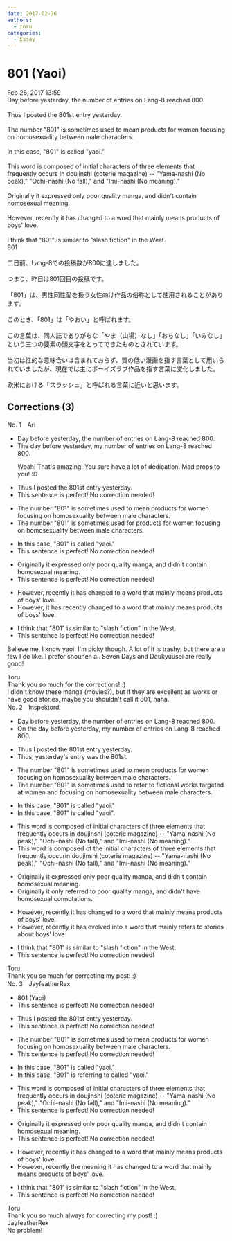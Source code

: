 ```yaml
---
date: 2017-02-26
authors:
  - toru
categories:
  - Essay
---
```


<h1 id="subject_show">801 (Yaoi)</h1>
<div class="date">Feb 26, 2017 13:59</div>
<div id="post"><div id="body_show_ori">
Day before yesterday, the number of entries on Lang-8 reached 800.<br/><br/>Thus I posted the 801st entry yesterday.<br/><br/>The number "801" is sometimes used to mean products for women focusing on homosexuality between male characters.<br/><br/>In this case, "801" is called "yaoi."<br/><br/>This word is composed of initial characters of three elements that frequently occurs in doujinshi (coterie magazine) -- "Yama-nashi (No peak)," "Ochi-nashi (No fall)," and "Imi-nashi (No meaning)." <br/><br/>Originally it expressed only poor quality manga, and didn't contain homosexual meaning.<br/><br/>However, recently it has changed to a word that mainly means products of boys' love.<br/><br/>I think that "801" is similar to "slash fiction" in the West.
</div></div>

<!-- more -->

<div id="post_ja"><div id="body_show_mo">
801<br/><br/>二日前、Lang-8での投稿数が800に達しました。<br/><br/>つまり、昨日は801回目の投稿です。<br/><br/>「801」は、男性同性愛を扱う女性向け作品の俗称として使用されることがあります。<br/><br/>このとき、「801」は「やおい」と呼ばれます。<br/><br/>この言葉は、同人誌でありがちな「やま（山場）なし」「おちなし」「いみなし」という三つの要素の頭文字をとってできたものとされています。<br/><br/>当初は性的な意味合いは含まれておらず、質の低い漫画を指す言葉として用いられていましたが、現在では主にボーイズラブ作品を指す言葉に変化しました。<br/><br/>欧米における「スラッシュ」と呼ばれる言葉に近いと思います。
</div></div>

## Corrections (3)
<div id="block"><div class="first_name"> No. 1　<span class="just_name">Ari </span></div><div id="block2">
<ul class="correction_field">
<li class="incorrect">Day before yesterday, the number of entries on Lang-8 reached 800.</li>
<li class="corrected correct">
<span class="f_blue">The</span> day before yesterday, <span class="f_blue">my</span> number of entries on Lang-8 reached 800.
<p class="correction_comment">Woah! That's amazing! You sure have a lot of dedication. Mad props to you! :D</p>
</li>
</ul>
<ul class="correction_field">
<li class="incorrect">Thus I posted the 801st entry yesterday.</li>
<li class="corrected perfect">This sentence is perfect! No correction needed!</li>
</ul>
<ul class="correction_field">
<li class="incorrect">The number "801" is sometimes used to mean products for women focusing on homosexuality between male characters.</li>
<li class="corrected correct">
The number "801" is sometimes used <span class="f_blue">for</span> products for women focusing on homosexuality between male characters.
</li>
</ul>
<ul class="correction_field">
<li class="incorrect">In this case, "801" is called "yaoi."</li>
<li class="corrected perfect">This sentence is perfect! No correction needed!</li>
</ul>
<ul class="correction_field">
<li class="incorrect">Originally it expressed only poor quality manga, and didn't contain homosexual meaning.</li>
<li class="corrected perfect">This sentence is perfect! No correction needed!</li>
</ul>
<ul class="correction_field">
<li class="incorrect">However, recently it has changed to a word that mainly means products of boys' love.</li>
<li class="corrected correct">
However, it has <span class="f_blue">recently</span> changed to a word that mainly means products of boys' love.
</li>
</ul>
<ul class="correction_field">
<li class="incorrect">I think that "801" is similar to "slash fiction" in the West.</li>
<li class="corrected perfect">This sentence is perfect! No correction needed!</li>
</ul>
<p class="comment_small">
 Believe me, I know yaoi. I'm picky though. A lot of it is trashy, but there are a few I do like. I prefer shounen ai. Seven Days and Doukyuusei are really good!
 <br/>
</p>

</div><div class="name"><span class="just_name">Toru</span><br>
Thank you so much for the corrections! :)<br/>I didn't know these manga (movies?), but if they are excellent as works or have good stories, maybe you shouldn't call it 801, haha.
</div>
</div>
<div id="block"><div class="first_name"> No. 2　<span class="just_name">Inspektordi</span></div><div id="block2">
<ul class="correction_field">
<li class="incorrect">Day before yesterday, the number of entries on Lang-8 reached 800.</li>
<li class="corrected correct">
On the day before yesterday, my number of entries on Lang-8 reached 800.
</li>
</ul>
<ul class="correction_field">
<li class="incorrect">Thus I posted the 801st entry yesterday.</li>
<li class="corrected correct">
Thus, yesterday's entry was the 801st.
</li>
</ul>
<ul class="correction_field">
<li class="incorrect">The number "801" is sometimes used to mean products for women focusing on homosexuality between male characters.</li>
<li class="corrected correct">
The number "801" is sometimes used to refer to fictional works targeted at women and focusing on homosexuality between male characters.
</li>
</ul>
<ul class="correction_field">
<li class="incorrect">In this case, "801" is called "yaoi."</li>
<li class="corrected correct">
In this case, "801" is called "yaoi".
</li>
</ul>
<ul class="correction_field">
<li class="incorrect">This word is composed of initial characters of three elements that frequently occurs in doujinshi (coterie magazine) -- "Yama-nashi (No peak)," "Ochi-nashi (No fall)," and "Imi-nashi (No meaning)." </li>
<li class="corrected correct">
This word is composed of the initial characters of three elements that frequently occurin doujinshi (coterie magazine) -- "Yama-nashi (No peak)," "Ochi-nashi (No fall)," and "Imi-nashi (No meaning)." 
</li>
</ul>
<ul class="correction_field">
<li class="incorrect">Originally it expressed only poor quality manga, and didn't contain homosexual meaning.</li>
<li class="corrected correct">
Originally it only referred to poor quality manga, and didn't have homosexual connotations.
</li>
</ul>
<ul class="correction_field">
<li class="incorrect">However, recently it has changed to a word that mainly means products of boys' love.</li>
<li class="corrected correct">
However, recently it has evolved into a word that mainly refers to stories about boys' love.
</li>
</ul>
<ul class="correction_field">
<li class="incorrect">I think that "801" is similar to "slash fiction" in the West.</li>
<li class="corrected perfect">This sentence is perfect! No correction needed!</li>
</ul>
</div><div class="name"><span class="just_name">Toru</span><br>
Thank you so much for correcting my post! :)
</div>
</div>
<div id="block"><div class="first_name"> No. 3　<span class="just_name">JayfeatherRex</span></div><div id="block2">
<ul class="correction_field">
<li class="incorrect">801 (Yaoi)</li>
<li class="corrected perfect">This sentence is perfect! No correction needed!</li>
</ul>
<ul class="correction_field">
<li class="incorrect">Thus I posted the 801st entry yesterday.</li>
<li class="corrected perfect">This sentence is perfect! No correction needed!</li>
</ul>
<ul class="correction_field">
<li class="incorrect">The number "801" is sometimes used to mean products for women focusing on homosexuality between male characters.</li>
<li class="corrected perfect">This sentence is perfect! No correction needed!</li>
</ul>
<ul class="correction_field">
<li class="incorrect">In this case, "801" is called "yaoi."</li>
<li class="corrected correct">
In this case, "801" is <span class="f_red">referring to </span><span class="sline">called</span> "yaoi."
</li>
</ul>
<ul class="correction_field">
<li class="incorrect">This word is composed of initial characters of three elements that frequently occurs in doujinshi (coterie magazine) -- "Yama-nashi (No peak)," "Ochi-nashi (No fall)," and "Imi-nashi (No meaning)." </li>
<li class="corrected perfect">This sentence is perfect! No correction needed!</li>
</ul>
<ul class="correction_field">
<li class="incorrect">Originally it expressed only poor quality manga, and didn't contain homosexual meaning.</li>
<li class="corrected perfect">This sentence is perfect! No correction needed!</li>
</ul>
<ul class="correction_field">
<li class="incorrect">However, recently it has changed to a word that mainly means products of boys' love.</li>
<li class="corrected correct">
However, recently <span class="f_red">the meaning </span><span class="sline">it</span> has changed to a word that mainly means <span class="sline">products</span> <span class="sline">of</span> boys' love.
</li>
</ul>
<ul class="correction_field">
<li class="incorrect">I think that "801" is similar to "slash fiction" in the West.</li>
<li class="corrected perfect">This sentence is perfect! No correction needed!</li>
</ul>
</div><div class="name"><span class="just_name">Toru</span><br>
Thank you so much always for correcting my post! :)
</div>
<div class="name"><span class="just_name">JayfeatherRex</span><br>
No problem!
</div>
</div>
